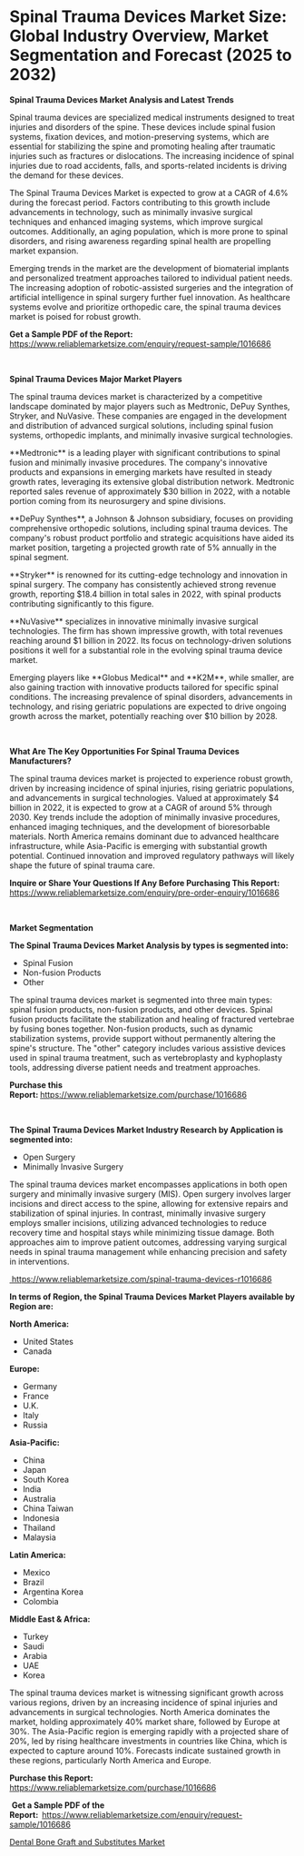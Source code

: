 <p><h1>Spinal Trauma Devices Market Size: Global Industry Overview, Market Segmentation and Forecast (2025 to 2032)</h1></p><p><strong>Spinal Trauma Devices Market Analysis and Latest Trends</strong></p>
<p><p>Spinal trauma devices are specialized medical instruments designed to treat injuries and disorders of the spine. These devices include spinal fusion systems, fixation devices, and motion-preserving systems, which are essential for stabilizing the spine and promoting healing after traumatic injuries such as fractures or dislocations. The increasing incidence of spinal injuries due to road accidents, falls, and sports-related incidents is driving the demand for these devices.</p><p>The Spinal Trauma Devices Market is expected to grow at a CAGR of 4.6% during the forecast period. Factors contributing to this growth include advancements in technology, such as minimally invasive surgical techniques and enhanced imaging systems, which improve surgical outcomes. Additionally, an aging population, which is more prone to spinal disorders, and rising awareness regarding spinal health are propelling market expansion. </p><p>Emerging trends in the market are the development of biomaterial implants and personalized treatment approaches tailored to individual patient needs. The increasing adoption of robotic-assisted surgeries and the integration of artificial intelligence in spinal surgery further fuel innovation. As healthcare systems evolve and prioritize orthopedic care, the spinal trauma devices market is poised for robust growth.</p></p>
<p><strong>Get a Sample PDF of the Report:&nbsp;</strong> <a href="https://www.reliablemarketsize.com/enquiry/request-sample/1016686?utm_campaign=2804&utm_medium=2&utm_source=Github&utm_content=ia&utm_term=08032025&utm_id=spinal-trauma-devices">https://www.reliablemarketsize.com/enquiry/request-sample/1016686</a></p>
<p>&nbsp;</p>
<p><strong>Spinal Trauma Devices Major Market Players</strong></p>
<p><p>The spinal trauma devices market is characterized by a competitive landscape dominated by major players such as Medtronic, DePuy Synthes, Stryker, and NuVasive. These companies are engaged in the development and distribution of advanced surgical solutions, including spinal fusion systems, orthopedic implants, and minimally invasive surgical technologies.</p><p>**Medtronic** is a leading player with significant contributions to spinal fusion and minimally invasive procedures. The company's innovative products and expansions in emerging markets have resulted in steady growth rates, leveraging its extensive global distribution network. Medtronic reported sales revenue of approximately $30 billion in 2022, with a notable portion coming from its neurosurgery and spine divisions.</p><p>**DePuy Synthes**, a Johnson & Johnson subsidiary, focuses on providing comprehensive orthopedic solutions, including spinal trauma devices. The company's robust product portfolio and strategic acquisitions have aided its market position, targeting a projected growth rate of 5% annually in the spinal segment. </p><p>**Stryker** is renowned for its cutting-edge technology and innovation in spinal surgery. The company has consistently achieved strong revenue growth, reporting $18.4 billion in total sales in 2022, with spinal products contributing significantly to this figure.</p><p>**NuVasive** specializes in innovative minimally invasive surgical technologies. The firm has shown impressive growth, with total revenues reaching around $1 billion in 2022. Its focus on technology-driven solutions positions it well for a substantial role in the evolving spinal trauma device market.</p><p>Emerging players like **Globus Medical** and **K2M**, while smaller, are also gaining traction with innovative products tailored for specific spinal conditions. The increasing prevalence of spinal disorders, advancements in technology, and rising geriatric populations are expected to drive ongoing growth across the market, potentially reaching over $10 billion by 2028.</p></p>
<p>&nbsp;</p>
<p><strong>What Are The Key Opportunities For Spinal Trauma Devices Manufacturers?</strong></p>
<p><p>The spinal trauma devices market is projected to experience robust growth, driven by increasing incidence of spinal injuries, rising geriatric populations, and advancements in surgical technologies. Valued at approximately $4 billion in 2022, it is expected to grow at a CAGR of around 5% through 2030. Key trends include the adoption of minimally invasive procedures, enhanced imaging techniques, and the development of bioresorbable materials. North America remains dominant due to advanced healthcare infrastructure, while Asia-Pacific is emerging with substantial growth potential. Continued innovation and improved regulatory pathways will likely shape the future of spinal trauma care.</p></p>
<p><strong>Inquire or Share Your Questions If Any Before Purchasing This Report:</strong> <a href="https://www.reliablemarketsize.com/enquiry/pre-order-enquiry/1016686?utm_campaign=2804&utm_medium=2&utm_source=Github&utm_content=ia&utm_term=08032025&utm_id=spinal-trauma-devices">https://www.reliablemarketsize.com/enquiry/pre-order-enquiry/1016686</a></p>
<p>&nbsp;</p>
<p><strong>Market Segmentation</strong></p>
<p><strong>The Spinal Trauma Devices Market Analysis by types is segmented into:</strong></p>
<p><ul><li>Spinal Fusion</li><li>Non-fusion Products</li><li>Other</li></ul></p>
<p><p>The spinal trauma devices market is segmented into three main types: spinal fusion products, non-fusion products, and other devices. Spinal fusion products facilitate the stabilization and healing of fractured vertebrae by fusing bones together. Non-fusion products, such as dynamic stabilization systems, provide support without permanently altering the spine's structure. The "other" category includes various assistive devices used in spinal trauma treatment, such as vertebroplasty and kyphoplasty tools, addressing diverse patient needs and treatment approaches.</p></p>
<p><strong>Purchase this Report:&nbsp;</strong><a href="https://www.reliablemarketsize.com/purchase/1016686?utm_campaign=2804&utm_medium=2&utm_source=Github&utm_content=ia&utm_term=08032025&utm_id=spinal-trauma-devices">https://www.reliablemarketsize.com/purchase/1016686</a></p>
<p>&nbsp;</p>
<p><strong>The Spinal Trauma Devices Market Industry Research by Application is segmented into:</strong></p>
<p><ul><li>Open Surgery</li><li>Minimally Invasive Surgery</li></ul></p>
<p><p>The spinal trauma devices market encompasses applications in both open surgery and minimally invasive surgery (MIS). Open surgery involves larger incisions and direct access to the spine, allowing for extensive repairs and stabilization of spinal injuries. In contrast, minimally invasive surgery employs smaller incisions, utilizing advanced technologies to reduce recovery time and hospital stays while minimizing tissue damage. Both approaches aim to improve patient outcomes, addressing varying surgical needs in spinal trauma management while enhancing precision and safety in interventions.</p></p>
<p><a href="https://www.reliablemarketsize.com/spinal-trauma-devices-r1016686?utm_campaign=2804&utm_medium=2&utm_source=Github&utm_content=ia&utm_term=08032025&utm_id=spinal-trauma-devices">&nbsp;https://www.reliablemarketsize.com/spinal-trauma-devices-r1016686</a></p>
<p><strong>In terms of Region, the Spinal Trauma Devices Market Players available by Region are:</strong></p>
<p>
    <p> <strong> North America: </strong>
        <ul>
            <li>United States</li>
            <li>Canada</li>
        </ul>
        </p> 
    <p> <strong> Europe: </strong>
        <ul>
            <li>Germany</li>
            <li>France</li>
            <li>U.K.</li>
            <li>Italy</li>
            <li>Russia</li>
        </ul>
        </p> 
    <p> <strong> Asia-Pacific: </strong>
        <ul>
            <li>China</li>
            <li>Japan</li>
            <li>South Korea</li>
            <li>India</li>
            <li>Australia</li>
            <li>China Taiwan</li>
            <li>Indonesia</li>
            <li>Thailand</li>
            <li>Malaysia</li>
        </ul>
        </p> 
    <p> <strong> Latin America: </strong>
        <ul>
            <li>Mexico</li>
            <li>Brazil</li>
            <li>Argentina Korea</li>
            <li>Colombia</li>
        </ul>
        </p> 
    <p> <strong> Middle East & Africa: </strong>
        <ul>
            <li>Turkey</li>
            <li>Saudi</li>
            <li>Arabia</li>
            <li>UAE</li>
            <li>Korea</li>
        </ul>
    </p>
    </p>
<p><p>The spinal trauma devices market is witnessing significant growth across various regions, driven by an increasing incidence of spinal injuries and advancements in surgical technologies. North America dominates the market, holding approximately 40% market share, followed by Europe at 30%. The Asia-Pacific region is emerging rapidly with a projected share of 20%, led by rising healthcare investments in countries like China, which is expected to capture around 10%. Forecasts indicate sustained growth in these regions, particularly North America and Europe.</p></p>
<p><strong>Purchase this Report: </strong><a href="https://www.reliablemarketsize.com/purchase/1016686?utm_campaign=2804&utm_medium=2&utm_source=Github&utm_content=ia&utm_term=08032025&utm_id=spinal-trauma-devices">https://www.reliablemarketsize.com/purchase/1016686</a></p>
<p>&nbsp;<strong>Get a Sample PDF of the Report:&nbsp;&nbsp;</strong><a href="https://www.reliablemarketsize.com/enquiry/request-sample/1016686?utm_campaign=2804&utm_medium=2&utm_source=Github&utm_content=ia&utm_term=08032025&utm_id=spinal-trauma-devices">https://www.reliablemarketsize.com/enquiry/request-sample/1016686</a></p>
<p><strong></strong></p>
<p><p><a href="https://github.com/iroldilom/Market-Research-Report-List-1/blob/main/dental-bone-graft-and-substitutes-market.md?utm_campaign=2804&utm_medium=2&utm_source=Github&utm_content=ia&utm_term=08032025&utm_id=spinal-trauma-devices">Dental Bone Graft and Substitutes Market</a></p></p>